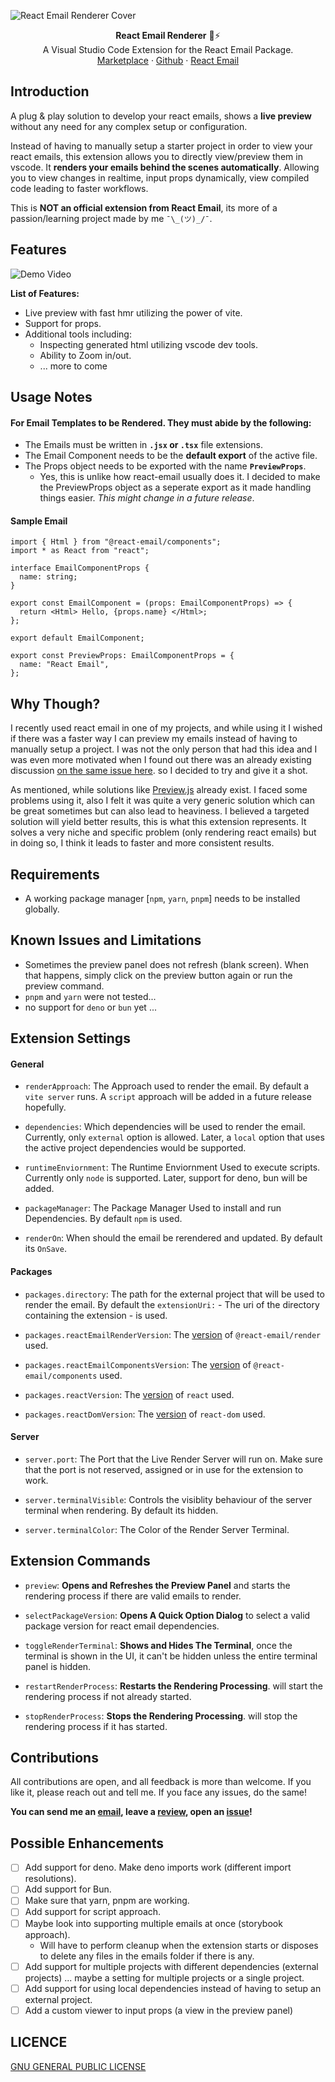 ![React Email Renderer Cover](./assets/repo-cover.png)

<div align="center"><strong>React Email Renderer</strong>  📧⚡</div>
<div align="center">A Visual Studio Code Extension for the React Email Package.</div>
<div align="center">
  <a href="https://react.email">Marketplace</a> 
  <span> · </span>
  <a href="https://github.com/Abdo-reda/react-email-vscode-extension">Github</a> 
  <span> · </span>
  <a href="https://react.email">React Email</a>
</div>

## Introduction

A plug & play solution to develop your react emails, shows a **live preview** without any need for any complex setup or configuration.

Instead of having to manually setup a starter project in order to view your react emails, this extension allows you to directly view/preview them in vscode. It **renders your emails behind the scenes automatically**. Allowing you to view changes in realtime, input props dynamically, view compiled code leading to faster workflows.

This is **NOT an official extension from React Email**, its more of a passion/learning project made by me `¯\_(ツ)_/¯`.

## Features

![Demo Video](./assets/demo.gif)

**List of Features:**
- Live preview with fast hmr utilizing the power of vite.
- Support for props.
- Additional tools including:
  - Inspecting generated html utilizing vscode dev tools.
  - Ability to Zoom in/out.
  - ... more to come

## Usage Notes

#### For Email Templates to be Rendered. They must abide by the following:

- The Emails must be written in **`.jsx` or `.tsx`** file extensions.
- The Email Component needs to be the **default export** of the active file.
- The Props object needs to be exported with the name **`PreviewProps`**.
  - Yes, this is unlike how react-email usually does it. I decided to make the PreviewProps object as a seperate export as it made handling things easier. _This might change in a future release_.

#### Sample Email

```tsx
import { Html } from "@react-email/components";
import * as React from "react";

interface EmailComponentProps {
  name: string;
}

export const EmailComponent = (props: EmailComponentProps) => {
  return <Html> Hello, {props.name} </Html>;
};

export default EmailComponent;

export const PreviewProps: EmailComponentProps = {
  name: "React Email",
};
```

## Why Though?

I recently used react email in one of my projects, and while using it I wished if there was a faster way I can preview my emails instead of having to manually setup a project. I was not the only person that had this idea and I was even more motivated when I found out there was an already existing discussion [on the same issue here](https://github.com/resend/react-email/discussions/574). so I decided to try and give it a shot. 

As mentioned, while solutions like [Preview.js](https://previewjs.com/) already exist. I faced some problems using it, also I felt it was quite a very generic solution which can be great sometimes but can also lead to heaviness. I believed a targeted solution will yield better results, this is what this extension represents. It solves a very niche and specific problem (only rendering react emails) but in doing so, I think it leads to faster and more consistent results.

## Requirements

- A working package manager [`npm`, `yarn`, `pnpm`] needs to be installed globally.

## Known Issues and Limitations

* Sometimes the preview panel does not refresh (blank screen). When that happens, simply click on the preview button again or run the preview command.
* `pnpm` and `yarn` were not tested...
* no support for `deno` or `bun` yet ...


## Extension Settings

#### General
* `renderApproach`: The Approach used to render the email. By default a `vite server` runs. A `script` approach will be added in a future release hopefully.

* `dependencies`: Which dependencies will be used to render the email. Currently, only `external` option is allowed. Later, a `local` option that uses the active project dependencies would be supported. 

* `runtimeEnviornment`: The Runtime Enviornment Used to execute scripts. Currently only `node` is supported. Later, support for deno, bun will be added.

* `packageManager`: The Package Manager Used to install and run Dependencies. By default `npm` is used.

* `renderOn`: When should the email be rerendered and updated. By default its `OnSave`.

#### Packages

* `packages.directory`: The path for the external project that will be used to render the email. By default the `extensionUri:` - The uri of the directory containing the extension - is used.

* `packages.reactEmailRenderVersion`: The [version](https://www.npmjs.com/package/@react-email/render?activeTab=versions) of `@react-email/render` used. 

* `packages.reactEmailComponentsVersion`: The [version](https://www.npmjs.com/package/@react-email/components?activeTab=versions) of `@react-email/components` used.

* `packages.reactVersion`: The [version](https://www.npmjs.com/package/react?activeTab=versions) of `react` used.

* `packages.reactDomVersion`: The [version](https://www.npmjs.com/package/react-dom?activeTab=versions) of `react-dom` used.

#### Server

* `server.port`: The Port that the Live Render Server will run on. Make sure that the port is not reserved, assigned or in use for the extension to work.

* `server.terminalVisible`: Controls the visiblity behaviour of the server terminal when rendering. By default its hidden. 

* `server.terminalColor`: The Color of the Render Server Terminal.


## Extension Commands

* `preview`: **Opens and Refreshes the Preview Panel** and starts the rendering process if there are valid emails to render.

* `selectPackageVersion`: **Opens A Quick Option Dialog** to select a valid package version for react email dependencies. 

* `toggleRenderTerminal`: **Shows and Hides The Terminal**, once the terminal is shown in the UI, it can't be hidden unless the entire terminal panel is hidden.

* `restartRenderProcess`: **Restarts the Rendering Processing**. will start the rendering process if not already started.

* `stopRenderProcess`: **Stops the Rendering Processing**. will stop the rendering process if it has started.

## Contributions

All contributions are open, and all feedback is more than welcome. If you like it, please reach out and tell me. If you face any issues, do the same!

**You can send me an [email](mailto:3bdo.reda@gmail.com), leave a [review](), open an [issue](https://github.com/Abdo-reda/php-stan-vscode-extension/issues)!**

## Possible Enhancements

- [ ] Add support for deno. Make deno imports work (different import resolutions).
- [ ] Add support for Bun.
- [ ] Make sure that yarn, pnpm are working.
- [ ] Add support for script approach. 
- [ ] Maybe look into supporting multiple emails at once (storybook approach).
  - Will have to perform cleanup when the extension starts or disposes to delete any files in the emails folder if there is any.
- [ ] Add support for multiple projects with different dependencies (external projects) ... maybe a setting for multiple projects or a single project.
- [ ] Add support for using local dependencies instead of having to setup an external project.
- [ ] Add a custom viewer to input props (a view in the preview panel)

## LICENCE

[GNU GENERAL PUBLIC LICENSE](LICENSE)
